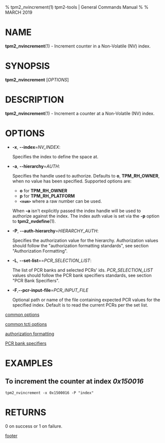 % tpm2_nvincrement(1) tpm2-tools | General Commands Manual
%
% MARCH 2019

# NAME

**tpm2_nvincrement**(1) - Increment counter in a Non-Volatile (NV) index.

# SYNOPSIS

**tpm2_nvincrement** [*OPTIONS*]

# DESCRIPTION

**tpm2_nvincrement**(1) - Increment a counter at a Non-Volatile (NV) index.

# OPTIONS

  * **-x**, **\--index**=_NV\_INDEX_:

    Specifies the index to define the space at.

  * **-a**, **\--hierarchy**=_AUTH_:

    Specifies the handle used to authorize. Defaults to **o**, **TPM_RH_OWNER**,
    when no value has been specified.
    Supported options are:
      * **o** for **TPM_RH_OWNER**
      * **p** for **TPM_RH_PLATFORM**
      * **`<num>`** where a raw number can be used.

    When **-a** isn't explicitly passed the index handle will be used to
    authorize against the index. The index auth value is set via the
    **-p** option to **tpm2_nvdefine**(1).

  * **-P**, **\--auth-hierarchy**=_HIERARCHY\_AUTH_:

    Specifies the authorization value for the hierarchy. Authorization values
    should follow the "authorization formatting standards", see section
    "Authorization Formatting".

  * **-L**, **\--set-list**==_PCR\_SELECTION\_LIST_:

    The list of PCR banks and selected PCRs' ids.
    _PCR\_SELECTION\_LIST_ values should follow the
    PCR bank specifiers standards, see section "PCR Bank Specifiers".

  * **-F**,**\--pcr-input-file**=_PCR\_INPUT\_FILE_

    Optional path or name of the file containing expected PCR values for the specified index.
    Default is to read the current PCRs per the set list.

[common options](common/options.md)

[common tcti options](common/tcti.md)

[authorization formatting](common/authorizations.md)

[PCR bank specifiers](common/pcr.md)

# EXAMPLES

## To increment the counter at index *0x150016*

```
tpm2_nvincrement -x 0x1500016 -P "index"
```

# RETURNS

0 on success or 1 on failure.

[footer](common/footer.md)
